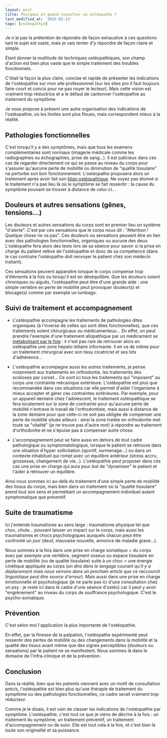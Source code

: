 ```yaml
---
layout: post
title: Pourquoi et quand consulter un ostéopathe ?
last_modified_at: '2015-02-13'
tags: [ostéopathie]
---
```


Je n'ai pas la prétention de répondre de façon exhaustive à ces questions tant le sujet est vaste, mais je vais tenter d'y répondre de façon claire et simple.

Étant donner la multitude de techniques ostéopathiques, son champ d'action est bien plus vaste que le simple traitement des troubles fonctionnels.

C'était la façon la plus claire, concise et rapide de présenter les indications de l'ostéopathie sur mon site professionnel (sur les sites pro il faut toujours faire court et concis pour ne pas noyer le lecteur). Mais cette vision est vraiment trop réductrice et a le défaut de cantonner l'ostéopathie au traitement du symptôme.

Je vous propose à présent une autre organisation des indications de l'ostéopathie, où les limites sont plus floues, mais correspondent mieux à la réalité.

## Pathologies fonctionnelles

C'est lorsqu'il y a des symptômes, mais que tous les examens complémentaires sont normaux (imagerie médicale comme les radiographies ou échographies, prise de sang...). Il est judicieux dans ces cas de regarder directement ce qui se passe au niveau du corps pour s'assurer qu'aucune perte de mobilité ou diminution de "qualité tissulaire" ne perturbe son bon fonctionnement. L'ostéopathe proposera alors un traitement après avoir fait son [bilan ostéopathique](/La-consultation). Ne soyez pas étonné si le traitement n'a pas lieu là où le symptôme se fait ressentir : la cause du symptôme pouvant se trouver à distance de celui-ci...

## Douleurs et autres sensations (gênes, tensions...)

Les douleurs et autres sensations du corps sont en premier lieu un système "d'alerte". C'est par ces sensations que le corps nous dit : "Attention ! Quelque chose ne va pas". Ces douleurs ou sensations peuvent être en lien avec des pathologies fonctionnelles, organiques ou aucune des deux. L'ostéopathe fera alors des tests lors de sa séance pour savoir si la prise en charge du patient relève de l'ostéopathie et donc de sa compétence (dans le cas contraire l'ostéopathe doit renvoyer le patient chez son médecin traitant).

Ces sensations peuvent apparaitre lorsque le corps compense trop d'éléments à la fois ou lorsqu'il est en déséquilibre. Que les douleurs soient chroniques ou aiguës, l'ostéopathie peut être d'une grande aide : une simple vertèbre en perte de mobilité peut provoquer douleur(s) et blocage(s) comme par exemple un lumbago.

## Suivi de traitement et accompagnement

- L'ostéopathie accompagne les traitements de pathologies dites organiques (à l'inverse de celles qui sont dites fonctionnelles),   que ces traitements soient chirurgicaux ou médicamenteux... En effet, on peut prendre l'exemple d'une traitement allopathique par un médicament se [métabolisant par le foie](http://www.chups.jussieu.fr/polys/pharmaco/poly/POLY.Chp.4.4.html) : il n'est pas rare de retrouver alors en ostéopathie une zone hépato-biliaire informante. Il en va de même pour un traitement chirurgical avec son tissu cicatriciel et ses lots d'adhérence...

- L'ostéopathie accompagne aussi les autres traitements, je pense notamment aux traitements en orthodontie, les traitements des scolioses par corset... Ce sont ici tous les traitements qui "imposent" au corps une contrainte mécanique extérieure. L'ostéopathie est plus que recommandée dans ces situations car elle permet d'aider l'organisme à mieux accepter et gérer ces contraintes extérieures. Par exemple, pour un appareil dentaire chez l'adolescent, le traitement ostéopathique se fera localement sur la zone de contrainte pour qu'aucune perte de mobilité n'entrave le travail de l'orthodontiste, mais aussi à distance de la zone dentaire pour que celle-ci ne soit pas obligée de compenser une perte de mobilité située ailleurs : ainsi la zone traitée en orthodontie met toute sa "vitalité" (je ne trouve pas d'autre mot) à répondre au traitement d'orthodontie et ne s'épuise pas à compenser autre chose.

- L'accompagnement peut se faire aussi en dehors de tout cadre pathologique ou symptomatologique, lorsque le patient se retrouve dans une situation d'hyper sollicitation (sportif, surmenage...) ou dans un contexte inhabituel qui rompt avec un équilibre antérieur (stress accru, grossesse, changement de vie...). L'ostéopathie peut proposer dans ces cas une prise en charge qui aura pour but de "dynamiser" le patient et l'aider à retrouver un équilibre.

Ainsi nous sommes ici au-delà du traitement d'une simple perte de mobilité des tissus du corps, mais bien dans un traitement
où la "qualité tissulaire" prend tout son sens et permettant un accompagnement individuel autant symptomatique que préventif.

## Suite de traumatisme

Ici j'entends traumatisme au sens large : traumatisme physique tel que choc, chute... pouvant laisser un impact sur le corps, mais aussi les traumatismes et chocs psychologiques auxquels chacun peut être confronté un jour (deuil, mauvaise nouvelle, annonce de maladie grave...).

Nous sommes à la fois dans une prise en charge somatique = du corps avec par exemple une vertèbre, segment osseux ou espace tissulaire en perte de mobilité (ou de qualité tissulaire) suite à un choc = une énergie cinétique appliquée au corps (_on dira dans le langage courant qu'il y a déplacement mais nous verrons dans un prochain article que ce raccourcit linguistique peut être source d'erreur_). Mais aussi dans une prise en charge émotionnelle et psychologique (je ne parle pas ici d'une consultation chez un psy : je reste ici dans le cadre d'une séance d'ostéo) car il peut y avoir "engrènement" au niveau du corps de souffrance psychologique. C'est le psycho-somatique.

## Prévention

C'est selon moi l'application la plus importante de l'ostéopathie.

En effet, par la finesse de la palpation, l'ostéopathe expérimenté peut ressentir des pertes de mobilité ou des changements dans la mobilité et la qualité des tissus avant même que des signes perceptibles (douleurs ou sensations) par le patient ne se manifestent. Nous sommes là dans le domaine de l'infra-clinique et de la prévention.

## Conclusion

Dans la réalité, bien que les patients viennent avec un motif de consultation précis, l'ostéopathie est bien plus qu'une thérapie de traitement du symptôme ou des pathologies fonctionnelles, ce cadre serait vraiment trop réducteur.

Comme je le disais, il est vain de classer les indications de l'ostéopathie par symptôme. L'ostéopathie, c'est tout ce que je viens de décrire à la fois : un traitement du symptôme, un traitement préventif, un traitement d'accompagnement ou de suivi. Elle est tout cela à la fois, et c'est bien là toute son originalité et sa puissance.
